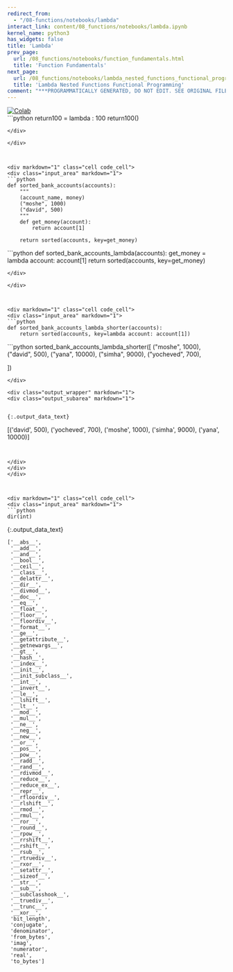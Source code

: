 ```yaml
---
redirect_from:
  - "/08-functions/notebooks/lambda"
interact_link: content/08_functions/notebooks/lambda.ipynb
kernel_name: python3
has_widgets: false
title: 'Lambda'
prev_page:
  url: /08_functions/notebooks/function_fundamentals.html
  title: 'Function Fundamentals'
next_page:
  url: /08_functions/notebooks/lambda_nested_functions_functional_programming.html
  title: 'Lambda Nested Functions Functional Programming'
comment: "***PROGRAMMATICALLY GENERATED, DO NOT EDIT. SEE ORIGINAL FILES IN /content***"
---
```

<a href="https://colab.research.google.com/github/aviadr1/learn-python/blob/master/live%20class%20demonstrations/lesson%2008%20-lambda.ipynb" target="_blank">
<img src="https://colab.research.google.com/assets/colab-badge.svg" 
     title="Open this file in Google Colab" alt="Colab"/>
</a>




<div markdown="1" class="cell code_cell">
<div class="input_area" markdown="1">
```python
return100 = lambda : 100
return100()

```
</div>

</div>



<div markdown="1" class="cell code_cell">
<div class="input_area" markdown="1">
```python
def sorted_bank_accounts(accounts):
    """
    (account_name, money)
    ("moshe", 1000)
    ("david", 500) 
    """
    def get_money(account):
        return account[1]
    
    return sorted(accounts, key=get_money) 

```
</div>

</div>



<div markdown="1" class="cell code_cell">
<div class="input_area" markdown="1">
```python
def sorted_bank_accounts_lambda(accounts):
    get_money = lambda account: account[1]
    return sorted(accounts, key=get_money)

```
</div>

</div>



<div markdown="1" class="cell code_cell">
<div class="input_area" markdown="1">
```python
def sorted_bank_accounts_lambda_shorter(accounts):
    return sorted(accounts, key=lambda account: account[1])

```
</div>

</div>



<div markdown="1" class="cell code_cell">
<div class="input_area" markdown="1">
```python
sorted_bank_accounts_lambda_shorter([
    ("moshe", 1000),
    ("david", 500),
    ("yana", 10000),
    ("simha", 9000),
    ("yocheved", 700),
    
])

```
</div>

<div class="output_wrapper" markdown="1">
<div class="output_subarea" markdown="1">


{:.output_data_text}
```
[('david', 500),
 ('yocheved', 700),
 ('moshe', 1000),
 ('simha', 9000),
 ('yana', 10000)]
```


</div>
</div>
</div>



<div markdown="1" class="cell code_cell">
<div class="input_area" markdown="1">
```python
dir(int)

```
</div>

<div class="output_wrapper" markdown="1">
<div class="output_subarea" markdown="1">


{:.output_data_text}
```
['__abs__',
 '__add__',
 '__and__',
 '__bool__',
 '__ceil__',
 '__class__',
 '__delattr__',
 '__dir__',
 '__divmod__',
 '__doc__',
 '__eq__',
 '__float__',
 '__floor__',
 '__floordiv__',
 '__format__',
 '__ge__',
 '__getattribute__',
 '__getnewargs__',
 '__gt__',
 '__hash__',
 '__index__',
 '__init__',
 '__init_subclass__',
 '__int__',
 '__invert__',
 '__le__',
 '__lshift__',
 '__lt__',
 '__mod__',
 '__mul__',
 '__ne__',
 '__neg__',
 '__new__',
 '__or__',
 '__pos__',
 '__pow__',
 '__radd__',
 '__rand__',
 '__rdivmod__',
 '__reduce__',
 '__reduce_ex__',
 '__repr__',
 '__rfloordiv__',
 '__rlshift__',
 '__rmod__',
 '__rmul__',
 '__ror__',
 '__round__',
 '__rpow__',
 '__rrshift__',
 '__rshift__',
 '__rsub__',
 '__rtruediv__',
 '__rxor__',
 '__setattr__',
 '__sizeof__',
 '__str__',
 '__sub__',
 '__subclasshook__',
 '__truediv__',
 '__trunc__',
 '__xor__',
 'bit_length',
 'conjugate',
 'denominator',
 'from_bytes',
 'imag',
 'numerator',
 'real',
 'to_bytes']
```


</div>
</div>
</div>


